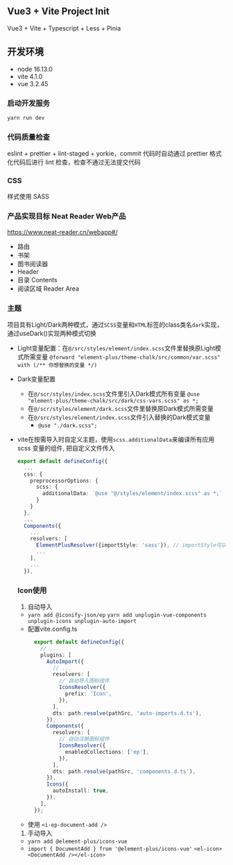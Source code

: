 ## Vue3 + Vite Project Init

Vue3 + Vite + Typescript + Less + Pinia

## 开发环境

- node 16.13.0
- vite 4.1.0
- vue 3.2.45

### 启动开发服务

```bash
yarn run dev
```

### 代码质量检查

eslint + prettier + lint-staged + yorkie，commit 代码时自动通过 prettier 格式化代码后进行 lint 检查，检查不通过无法提交代码

### CSS

样式使用 SASS

### 产品实现目标 Neat Reader Web产品
https://www.neat-reader.cn/webapp#/

- 路由
 - 书架
 - 图书阅读器
  - Header
  - 目录 Contents
  - 阅读区域 Reader Area
  
### 主题
项目具有Light/Dark两种模式，通过`SCSS`变量和`HTML`标签的class类名`dark`实现，通过useDark()实现两种模式切换
- Light变量配置：在`@/src/styles/element/index.scss`文件里替换原Light模式所需变量
  `@forward "element-plus/theme-chalk/src/common/var.scss" with (/** 你想替换的变量 */)`

- Dark变量配置
  - 在`@/scr/styles/index.scss`文件里引入Dark模式所有变量
    `@use "element-plus/theme-chalk/src/dark/css-vars.scss" as *;`
  - 在`@/scr/styles/element/dark.scss`文件里替换原Dark模式所需变量
  - 在`@/src/styles/element/index.scss`文件引入替换的Dark模式变量
    - `@use "./dark.scss";`
  
- vite在按需导入时自定义主题，使用`scss.additionalData`来编译所有应用 scss 变量的组件, 把自定义文件传入
  ```Typescript
  export default defineConfig({
    ...
    css: {
      preprocessorOptions: {
        scss: {
          additionalData: `@use "@/styles/element/index.scss" as *;` 
        }
      }
    },
    ...
    Components({
      ...
      resolvers: [
        ElementPlusResolver({importStyle: 'sass'}), // importStyle可以配置element-plus的样式引入方式
        ...
      ],
      ...
    }),
  ```

  ### Icon使用
  1. 自动导入
  - `yarn add @iconify-json/ep`
    `yarn add unplugin-vue-components unplugin-icons unplugin-auto-import`
  - 配置vite.config.ts
    ```typescript
      export default defineConfig({
        // ...
        plugins: [
          AutoImport({
            // ...
            resolvers: [
              // 自动导入图标组件
              IconsResolver({
                prefix: 'Icon',
              }),
            ],
            dts: path.resolve(pathSrc, 'auto-imports.d.ts'),
          }),
          Components({
            resolvers: [
              // 自动注册图标组件
              IconsResolver({
                enabledCollections: ['ep'],
              }),
            ],
            dts: path.resolve(pathSrc, 'components.d.ts'),
          }),
          Icons({
            autoInstall: true,
          }),
        ],
      });
    ```
  - 使用 `<i-ep-document-add />`

  1. 手动导入
  - `yarn add @element-plus/icons-vue`
  - `import { DocumentAdd } from '@element-plus/icons-vue'`
    `<el-icon><DocumentAdd /></el-icon>`